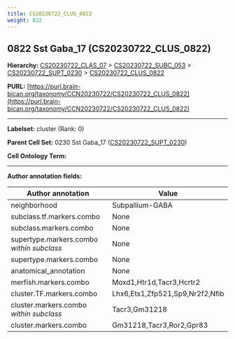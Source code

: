 ```yaml
---
title: CS20230722_CLUS_0822
weight: 822
---
```

## 0822 Sst Gaba_17 (CS20230722_CLUS_0822)
<b>Hierarchy: </b>
[CS20230722_CLAS_07](../CS20230722_CLAS_07) >
[CS20230722_SUBC_053](../CS20230722_SUBC_053) >
[CS20230722_SUPT_0230](../CS20230722_SUPT_0230) >
[CS20230722_CLUS_0822](../CS20230722_CLUS_0822)

**PURL:** [https://purl.brain-bican.org/taxonomy/CCN20230722/CS20230722_CLUS_0822](https://purl.brain-bican.org/taxonomy/CCN20230722/CS20230722_CLUS_0822)

---


**Labelset:** cluster (Rank: 0)

**Parent Cell Set:** 0230 Sst Gaba_17 ([CS20230722_SUPT_0230](../CS20230722_SUPT_0230))



**Cell Ontology Term:** 

[MARKER GENES.]: #


---

[TRANSFERRED ANNOTATIONS.]: #


[AUTHOR ANNOTATION FIELDS.]: #


**Author annotation fields:**

| Author annotation | Value |
|-------------------|-------|
|neighborhood|Subpallium-GABA|
|subclass.tf.markers.combo|None|
|subclass.markers.combo|None|
|supertype.markers.combo _within subclass_|None|
|supertype.markers.combo|None|
|anatomical_annotation|None|
|merfish.markers.combo|Moxd1,Htr1d,Tacr3,Hcrtr2|
|cluster.TF.markers.combo|Lhx6,Ets1,Zfp521,Sp9,Nr2f2,Nfib|
|cluster.markers.combo _within subclass_|Tacr3,Gm31218|
|cluster.markers.combo|Gm31218,Tacr3,Ror2,Gpr83|
